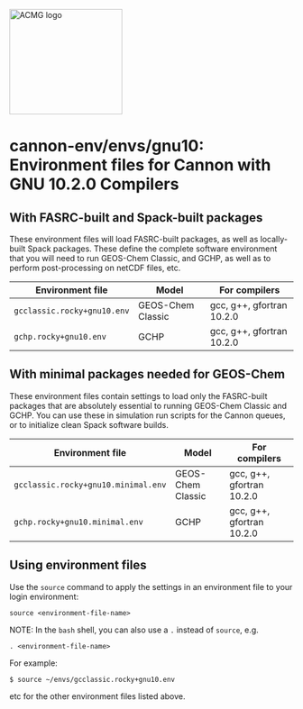 <a href="https://acmg.seas.harvard.edu"><img src="https://acmg.seas.harvard.edu/sites/projects.iq.harvard.edu/files/acmg/files/img_acmg_logo_small.png" width="200" height="187" alt="ACMG logo"></a>

# cannon-env/envs/gnu10: Environment files for Cannon with GNU 10.2.0 Compilers

## With FASRC-built and Spack-built packages

These environment files will load FASRC-built packages, as well as locally-built Spack packages. These define the complete software environment that you will need to run GEOS-Chem Classic, and GCHP, as well as to perform post-processing on netCDF files, etc.


| Environment file            | Model              | For compilers             |
| --------------------------- | ------------------ | ------------------------- |
| `gcclassic.rocky+gnu10.env` | GEOS-Chem Classic  | gcc, g++, gfortran 10.2.0 |
| `gchp.rocky+gnu10.env`      | GCHP               | gcc, g++, gfortran 10.2.0 |

## With minimal packages needed for GEOS-Chem

These environment files contain settings to load only the FASRC-built packages that are absolutely essential to running GEOS-Chem Classic and GCHP.  You can use these in simulation run scripts for the Cannon queues, or to initialize clean Spack software builds.


| Environment file                    | Model              | For compilers             |
| ----------------------------------- | ------------------ | ------------------------- |
| `gcclassic.rocky+gnu10.minimal.env` | GEOS-Chem Classic  | gcc, g++, gfortran 10.2.0 |
| `gchp.rocky+gnu10.minimal.env`      | GCHP               | gcc, g++, gfortran 10.2.0 |

## Using environment files

Use the `source` command to apply the settings in an environment file to your login environment:

```console
source <environment-file-name>
```

NOTE: In the `bash` shell, you can also use a `.` instead of `source`, e.g.

```console
. <environment-file-name>
```

For example:

```console
$ source ~/envs/gcclassic.rocky+gnu10.env
```

etc for the other environment files listed above.
